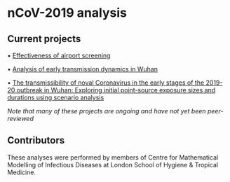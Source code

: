 # nCoV-2019 analysis

## Current projects
• [Effectiveness of airport screening](ncov/airport-screening)

• [Analysis of early transmission dynamics in Wuhan](https://cmmid.github.io/ncov/wuhan_early_dynamics/index.html)

• [The transmissibility of noval Coronavirus in the early stages of the 2019-20 outbreak in Wuhan: Exploring initial point-source exposure sizes and durations using scenario analysis](ncov/event-size-vs-duration) 

_Note that many of these projects are ongoing and have not yet been peer-reviewed_

## Contributors
These analyses were performed by members of Centre for Mathematical Modelling of Infectious Diseases at London School of Hygiene & Tropical Medicine.

